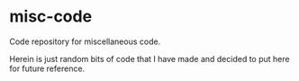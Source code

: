 # misc-code
Code repository for miscellaneous code.

Herein is just random bits of code that I have made and decided to put here for future reference.
